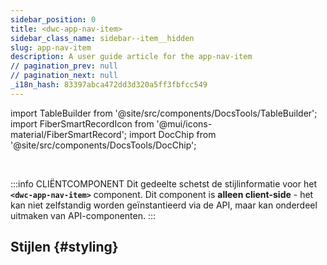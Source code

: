 ```yaml
---
sidebar_position: 0
title: <dwc-app-nav-item>
sidebar_class_name: sidebar--item__hidden
slug: app-nav-item
description: A user guide article for the app-nav-item
// pagination_prev: null
// pagination_next: null
_i18n_hash: 83397abca472dd3d320a5ff3fbfcc549
---
```

import TableBuilder from '@site/src/components/DocsTools/TableBuilder';
import FiberSmartRecordIcon from '@mui/icons-material/FiberSmartRecord';
import DocChip from '@site/src/components/DocsTools/DocChip';

<DocChip chip='shadow' />

<br />

:::info CLIËNTCOMPONENT
Dit gedeelte schetst de stijlinformatie voor het **`<dwc-app-nav-item>`** component. Dit component is **alleen client-side** - het kan niet zelfstandig worden geïnstantieerd via de API, maar kan onderdeel uitmaken van API-componenten.
:::

## Stijlen {#styling}

<TableBuilder name="dwc-app-nav-item" clientComponent />
